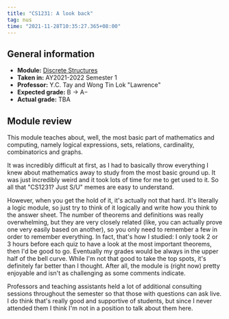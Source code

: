 ```yaml
---
title: "CS1231: A look back"
tag: nus
time: "2021-11-28T10:35:27.365+08:00"
---
```


## General information

* **Module:** [Discrete Structures](https://nusmods.com/modules/CS1231)
* **Taken in:** AY2021-2022 Semester 1
* **Professor:** Y.C. Tay and Wong Tin Lok "Lawrence"
* **Expected grade:** B &rarr; A&minus;
* **Actual grade:** TBA

## Module review

This module teaches about, well, the most basic part of mathematics and
computing, namely logical expressions, sets, relations, cardinality,
combinatorics and graphs.

It was incredibly difficult at first, as I had to basically throw everything I
knew about mathematics away to study from the most basic ground up. It was just
incredibly weird and it took lots of time for me to get used to it. So all that
"CS1231? Just S/U" memes are easy to understand.

However, when you get the hold of it, it's actually not that hard. It's
literally a logic module, so just try to think of it logically and write how you
think to the answer sheet. The number of theorems and definitions was really
overwhelming, but they are very closely related (like, you can actually prove
one very easily based on another), so you only need to remember a few in order
to remember everything. In fact, that's how I studied: I only took 2 or 3 hours
before each quiz to have a look at the most important theorems, then I'd be good
to go. Eventually my grades would be always in the upper half of the bell curve.
While I'm not that good to take the top spots, it's definitely far better than
I thought. After all, the module is (right now) pretty enjoyable and isn't as
challenging as some comments indicate.

Professors and teaching assistants held a lot of additional consulting sessions
throughout the semester so that those with questions can ask live. I do think
that's really good and supportive of students, but since I never attended them
I think I'm not in a position to talk about them here.
